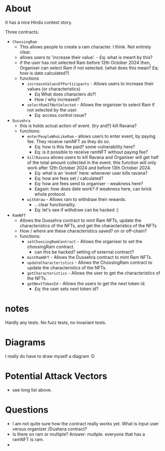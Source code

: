 # About 
It has a nice Hindu context story. 

Three contracts: 
- `ChoosingRam` 
  - This allows people to create a ram character. I think. Not entirely clear. 
  - allows users to 'increase their value'. - £q: what is meant by this? 
  - if the user has not selected Ram before 12th October 2024 then, Organiser can select Ram if not selected. (what does this mean? £q: how is date calculated?)
  - functions
    - `increaseValuesOfParticipants` - Allows users to increase their values (or characteristics) 
      - £q What does characters do?!
      - How / why increased?  
    - `selectRamIfNotSelected` - Allows the organiser to select Ram if not selected by the user.
      - £q: access control issue? 
- `Dussehra` 
  - this is holds actual action of event. (try and?) kill Ravana?    
  - functions: 
    - `enterPeopleWhoLikeRam` - allows users to enter event, by paying fee. They receive ramNFT as they do so.  
      - £q: how is this fee paid? some vulnerability here?  
      - £q: is it possible to receive ramNFT without paying fee?
    - `killRavana` allows users to kill Ravana and Organiser will get half of the total amount collected in the event. this function will only work after 12th October 2024 and before 13th October 2024.
      - £q: what is an 'event' here: whenever user kills ravana? 
      - £q: how are fees set / calculated? 
      - £q: how are fees send to organiser - weakness here? 
      - £again: how does date work? if weakness here, can brick whole protocol. 
    - `withdraw` - Allows ram to withdraw their rewards.
      - .. clear functionality. 
      - £q: let's see if withdraw can be hacked :) 
- `RamNFT`
  - Allows the Dussehra contract to mint Ram NFTs, update the characteristics of the NFTs, and get the characteristics of the NFTs
  - How / where are these characteristics saved? on or off-chain? 
  - functions: 
    - `setChoosingRamContract` - Allows the organiser to set the choosingRam contract.
      - can this be hacked? setting of external contract?   
    - `mintRamNFT` - Allows the Dussehra contract to mint Ram NFTs.
    - `updateCharacteristics` - Allows the ChoosingRam contract to update the characteristics of the NFTs. 
    - `getCharacteristics` - Allows the user to get the characteristics of the NFTs.
    - `getNextTokenId` - Allows the users to get the next token id.
      - £q: the user sets next token id? 

# notes
Hardly any tests. No fuzz tests, no invariant tests. 

# Diagrams
I really do have to draw myself a diagram :D 

# Potential Attack Vectors 
- see long list above. 

# Questions 
- I am not quite sure how the contract really works yet. What is input user versus organizer  /Dushera contract?
- Is there on ram or multiple? Answer: multple. everyone that has a ramNFT is ram.  
- 
  
